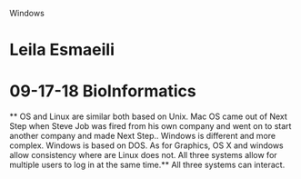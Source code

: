 Windows

# Leila Esmaeili
# 09-17-18 BioInformatics
** OS and Linux are similar both based on Unix.  Mac OS came out of Next Step when Steve Job was fired from his own company and went on to start another company and made Next Step..   Windows is different and more complex. Windows is based on DOS. As for Graphics,   OS X and windows allow consistency where are Linux does not.  All three systems allow for multiple users to log in at the same time.**
All three systems can interact. 
